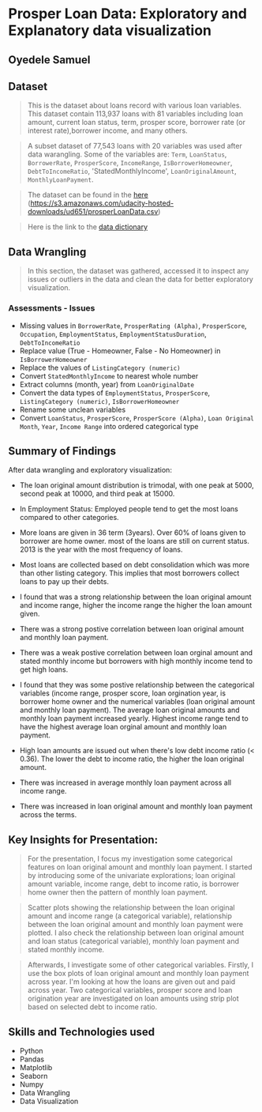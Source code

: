 # Prosper Loan Data: Exploratory and Explanatory data visualization

## Oyedele Samuel


## Dataset

> This is the dataset about loans record with various loan variables. This dataset contain 113,937 loans with 81 variables including loan amount, current loan status, term, prosper score, borrower rate (or interest rate),borrower income, and many others. 

> A subset dataset of 77,543 loans with 20 variables was used after data warangling.
Some of the variables are: `Term`, `LoanStatus`, `BorrowerRate`, `ProsperScore`, `IncomeRange`, `IsBorrowerHomeowner`, `DebtToIncomeRatio`, 'StatedMonthlyIncome', `LoanOriginalAmount`, `MonthlyLoanPayment`.

> The dataset can be found in the <a href = "https://s3.amazonaws.com/udacity-hosted-downloads/ud651/prosperLoanData.csv."> here </a> (https://s3.amazonaws.com/udacity-hosted-downloads/ud651/prosperLoanData.csv)


> Here is the link to the <a href = "https://docs.google.com/spreadsheets/d/1gDyi_L4UvIrLTEC6Wri5nbaMmkGmLQBk-Yx3z0XDEtI/edit#gid=0"> data dictionary </a>

## Data Wrangling

> In this section, the dataset was gathered, accessed it to inspect any issues or outliers in the data and clean the data for better exploratory visualization.

### Assessments - Issues

- Missing values in `BorrowerRate`, `ProsperRating (Alpha)`, `ProsperScore`, `Occupation`, `EmploymentStatus`, `EmploymentStatusDuration`, `DebtToIncomeRatio`
- Replace value (True - Homeowner, False - No Homeowner) in `IsBorrowerHomeowner`
- Replace the values of `ListingCategory (numeric)`
- Convert `StatedMonthlyIncome` to nearest whole number
- Extract columns (month, year) from `LoanOriginalDate`
- Convert the data types of `EmploymentStatus`, `ProsperScore`, `ListingCategory (numeric)`, `IsBorrowerHomeowner`
- Rename some unclean variables
- Convert `LoanStatus`, `ProsperScore`, `ProsperScore (Alpha)`, `Loan Original Month`, `Year`, `Income Range` into ordered categorical type

## Summary of Findings

After data wrangling and exploratory visualization:

- The loan original amount distribution is trimodal, with one peak at 5000, second peak at 10000, and third peak at 15000.

- In Employment Status: Employed people tend to get the most loans compared to other categories.

- More loans are given in 36 term (3years). Over 60% of loans given to borrower are home owner. most of the loans are still on current status. 2013 is the year with the most frequency of loans.

- Most loans are collected based on debt consolidation which was more than other listing category. This implies that most borrowers collect loans to pay up their debts.

- I found that was a strong relationship between the loan original amount and income range, higher the income range the higher the loan amount given.

- There was a strong postive correlation between loan original amount and monthly loan payment.

- There was a weak postive correlation between loan orginal amount and stated monthly income but borrowers with high monthly income tend to get high loans.

- I found that they was some postive relationship between the categorical variables (income range, prosper score, loan orgination year, is borrower home owner and the numerical variables (loan original amount and monthly loan payment). The average loan original amounts and monthly loan payment increased yearly. Highest income range tend to have the highest average loan orginal amount and monthly loan payment.

- High loan amounts are issued out when there's low debt income ratio (< 0.36). The lower the debt to income ratio, the higher the loan original amount.

- There was increased in average monthly loan payment across all income range.

- There was increased in loan original amount and monthly loan payment across the terms.

## Key Insights for Presentation:

> For the presentation, I focus my investigation some categorical features on loan original amount and monthly loan payment. I started by introducing some of the univariate explorations; loan original amount variable, income range, debt to income ratio, is borrower home owner then the pattern of monthly loan payment. 

> Scatter plots showing the relationship between the loan original amount and income range (a categorical variable), relationship between the loan original amount and monthly loan payment were plotted. I also check the relationship between loan original amount and loan status (categorical variable), monthly loan payment and stated monthly income.

> Afterwards, I investigate some of other categorical variables. Firstly, I use the box plots of loan original amount and monthly loan payment across year. I'm looking at how the loans are given out and paid across year. Two categorical variables, prosper score and loan origination year are investigated on loan amounts using strip plot based on selected debt to income ratio.

## Skills and Technologies used

- Python
- Pandas
- Matplotlib
- Seaborn
- Numpy
- Data Wrangling
- Data Visualization
